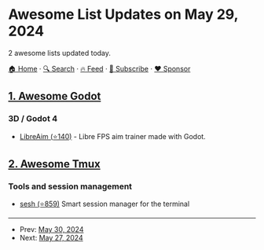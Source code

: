 # Awesome List Updates on May 29, 2024

2 awesome lists updated today.

[🏠 Home](/README.md) · [🔍 Search](https://www.trackawesomelist.com/search/) · [🔥 Feed](https://www.trackawesomelist.com/rss.xml) · [📮 Subscribe](https://trackawesomelist.us17.list-manage.com/subscribe?u=d2f0117aa829c83a63ec63c2f&id=36a103854c) · [❤️  Sponsor](https://github.com/sponsors/theowenyoung)



## [1. Awesome Godot](/content/godotengine/awesome-godot/README.md)

### 3D / Godot 4

*   [LibreAim (⭐140)](https://github.com/Nokorpo/LibreAim) - Libre FPS aim trainer made with Godot.

## [2. Awesome Tmux](/content/rothgar/awesome-tmux/README.md)

### Tools and session management

*   [sesh (⭐859)](https://github.com/joshmedeski/sesh) Smart session manager for the terminal

---

- Prev: [May 30, 2024](/content/2024/05/30/README.md)
- Next: [May 27, 2024](/content/2024/05/27/README.md)